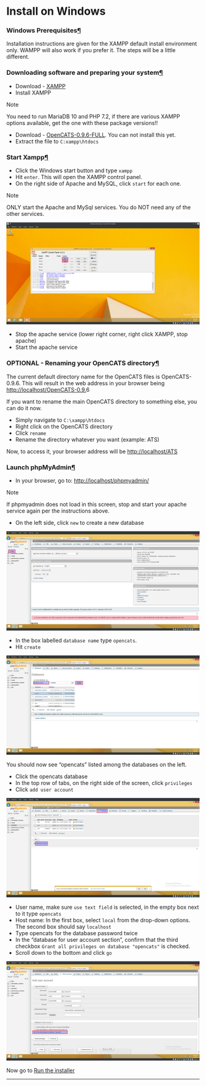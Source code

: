 # Install on Windows

### Windows Prerequisites[¶](broken-reference)

Installation instructions are given for the XAMPP default install environment only. WAMPP will also work if you prefer it. The steps will be a little different.

### Downloading software and preparing your system[¶](broken-reference)

* Download - [XAMPP](https://www.apachefriends.org/xampp-files/5.6.28/xampp-win32-5.6.28-1-VC11-installer.exe)
* Install XAMPP

Note

You need to run MariaDB 10 and PHP 7.2, if there are various XAMPP options available, get the one with these package versions!!

* Download - [OpenCATS-0.9.6-FULL](https://github.com/opencats/OpenCATS/releases/download/0.9.6/opencats-0.9.6-full.zip). You can not install this yet.
* Extract the file to `C:xampp\htdocs`&#x20;



### Start Xampp[¶](broken-reference)

* Click the Windows start button and type `xampp`
* Hit `enter`. This will open the XAMPP control panel.
* On the right side of Apache and MySQL, click `start` for each one.

Note

ONLY start the Apache and MySql services. You do NOT need any of the other services.

![\_images/start-services-xampp.png](<../../.gitbook/assets/start services xampp>)

* Stop the apache service (lower right corner, right click XAMPP, stop apache)
* Start the apache service

### OPTIONAL - Renaming your OpenCATS directory[¶](broken-reference)

The current default directory name for the OpenCATS files is OpenCATS-0.9.6. This will result in the web address in your browser being [http://localhost/OpenCATS-0.9.](http://localhost/OpenCATS-0.9.4-3)6

If you want to rename the main OpenCATS directory to something else, you can do it now.

* Simply navigate to `C:\xampp\htdocs`
* Right click on the OpenCATS directory
* Click `rename`
* Rename the directory whatever you want (example: ATS)

Now, to access it, your browser address will be [http://localhost/ATS](http://localhost/ATS)

### Launch phpMyAdmin[¶](broken-reference)

* In your browser, go to: [http://localhost/phpmyadmin/](http://localhost/phpmyadmin/)

Note

If phpmyadmin does not load in this screen, stop and start your apache service again per the instructions above.

* On the left side, click `new` to create a new database

![\_images/phpmyadmin-main.png](<../../.gitbook/assets/phpmyadmin main>)

* In the box labelled `database name` type `opencats`.
* Hit `create`

![\_images/phpmyadmin-newdb.png](<../../.gitbook/assets/phpmyadmin newdb>)

You should now see “opencats” listed among the databases on the left.

* Click the opencats database
* In the top row of tabs, on the right side of the screen, click `privileges`
* Click `add user account`

![\_images/phpmyadmin-newuser.png](<../../.gitbook/assets/phpmyadmin newuser>)

* User name, make sure `use text field` is selected, in the empty box next to it type `opencats`
* Host name: In the first box, select `local` from the drop-down options. The second box should say `localhost`
* Type opencats for the database password twice
* In the “database for user account section”, confirm that the third checkbox `Grant all privileges on database "opencats"` is checked.
* Scroll down to the bottom and click `go`

![\_images/phpmyadmin-newuser2.png](<../../.gitbook/assets/phpmyadmin newuser2>)

Now go to [Run the installer](run-the-installer.md)

****
